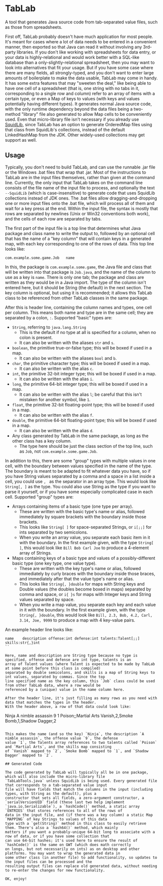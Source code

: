 # TabLab
A tool that generates Java source code from tab-separated value files, such as those from spreadsheets.

First off, TabLab probably doesn't have much application for most people. It's meant for cases where a lot of data needs
to be entered in a convenient manner, then exported so that Java can read it without involving any 3rd-party libraries.
If you don't like working with spreadsheets for data entry, or your data is highly-relational and would work better with
a SQL-like database than a only-slightly-relational spreadsheet, then you may want to look into alternatives that fit
your usage. But if you have some case where there are many fields, all strongly-typed, and you don't want to enter large
amounts of boilerplate to make the data usable, TabLab may come in handy. It has some extra features that may "sweeten
the deal," like being able to have one cell of a spreadsheet (that is, one string with no tabs in it, corresponding to a
single row and column) refer to an array of items with a certain type, or even a Map of keys to values (with keys and
values potentially having different types). It generates normal Java source code, with the only runtime dependency
beyond the data files being a two-method "library" file also generated to allow Map cells to be conveniently used. Even
that micro-library file isn't necessary if you already use [SquidLib](https://github.com/SquidPony/SquidLib), since
TabLab has an option to generate OrderedMap files using that class from SquidLib's collections, instead of the default
LinkedHashMap from the JDK. Other widely-used collections may get support as well.

## Usage

Typically, you don't need to build TabLab, and can use the runnable .jar file or the Windows .bat files that wrap that
.jar. Most of the instructions to TabLab are in the input files themselves, rather than given at the command line.
Currently, the only input that TabLab takes on the command line consists of the file name of the input file to process,
and optionally the text `--SquidLib` (which is case-insensitive) to generate code that uses SquidLib collections instead
of JDK ones. The .bat files allow dragging-and-dropping one or more input files onto the .bat file, which will process
all of them and wait for a key press at the end. Within the input file, the syntax is mostly that rows are separated by
newlines (Unix or Win32 conventions both work), and the cells of each row are separated by tabs.

The first part of the input file is a top line that determines what Java package and class name to write the output to,
followed by an optional cell that has the name of a "key column" that will contain keys in a generated map, with each
key corresponding to one of the rows of data. This top line looks like:

```
com.example.some.game.Job	name
```

In this, the package is `com.example.some.game`, the Java file and class that will be written into that package is
`Job.java`, and the name of the column to use as a key is `name`. There is only one tab; the package and class are
written as they would be in a Java import. The type of the column isn't entered here, but it should be String (the
default) in the next section. The key column is optional, but using it is recommended; it allows this TabLab class to be
referenced from other TabLab classes in the same package.

After this is header line, containing the column names and types, one cell per column. This means both name and type
are in the same cell; they are separated by a colon, `:`. Supported "basic" types are:
  - `String`, referring to `java.lang.String`
    - This is the default if no type at all is specified for a column, when no colon is present.
    - It can also be written with the aliases `str` and `s`.
  - `boolean`, the primitive true-or-false type; this will be boxed if used in a map.
    - It can also be written with the aliases `bool` and `b`.
  - `char`, the primitive character type; this will be boxed if used in a map.
    - It can also be written with the alias `c`.
  - `int`, the primitive 32-bit integer type; this will be boxed if used in a map.
    - It can also be written with the alias `i`.
  - `long`, the primitive 64-bit integer type; this will be boxed if used in a map.
    - It can also be written with the alias `l`; be careful that this isn't mistaken for another symbol, like `1`.
  - `float`, the primitive 32-bit floating-point type; this will be boxed if used in a map.
    - It can also be written with the alias `f`.
  - `double`, the primitive 64-bit floating-point type; this will be boxed if used in a map.
    - It can also be written with the alias `d`.
  - Any class generated by TabLab in the same package, as long as the other class has a key column.
    - The type here should be just the class section of the top line, such as `Job`, not `com.example.some.game.Job`.

In addition to this, there are some "group" types with multiple values in one cell, with the boundary between values
specified in the name of the type. The boundary is meant to be adapted to fit whatever data you have, so if you have
String values separated by a comma and a space in a list inside a cell, you could use `, ` as the separator in an array
type. This would look like `String[, ]` as the type. You could also use String as the type if you want to parse it
yourself, or if you have some especially complicated case in each cell. Supported "group" types are:

  - Arrays containing items of a basic type (one type per array).
    - These are written with the basic type's name or alias, followed immediately by square brackets with the boundary
      inside those brackets.
    - This looks like `String[ ]` for space-separated Strings, or `i[;;]` for ints separated by two semicolons.
    - When you write an array value, you separate each basic item in it with the boundary. In the first example given,
      with the type `String[ ]`, this would look like `Bill Bob Carl Joe` to produce a 4-element array of Strings.
  - Maps containing keys of a basic type and values of a possibly-different basic type (one key type, one value type).
    - These are written with the key type's name or alias, followed immediately by curly braces with the boundary inside
      those braces, and immediately after that the value type's name or alias.
    - This looks like `String{, }double` for maps with String keys and Double values (the doubles become boxed in maps)
      separated by comma and space, or `i{ }s` for maps with Integer keys and String values separated by space.
    - When you write a map value, you separate each key and each value in it with the boundary. In the first example
      given, with the type `String{, }double`, this would look like `Bill, 2.3, Bob, 4.2, Carl, 3.14, Joe, 9999` to
      produce a map with 4 key-value pairs.

An example header line looks like:

```
name	description	offense:int	defense:int	talents:Talent[;;]	skills:str{,}int
``

Here, name and description are String type because no type is specified, offense and defense are int type, talents is an
array of Talent values (where Talent is expected to be made by TabLab at some point before this class is compiled)
separated by double semicolons, and skills is a map of String keys to int values, separated by commas. Since the top
line specified name as the key column, this `Job` class could be used from other TabLab data, where a row would be
referenced by a (unique) value in the name column here.

After the header line, it's just filling as many rows as you need with data that matches the types in the header.
With the header above, a row of that data could look like:

```
Ninja	A nimble assassin	9	1	Poison;;Martial Arts	Vanish,2,Smoke Bomb,1,Shadow Dagger,2
```

This makes the name (and so the key) `Ninja`, the description `A nimble assassin`, the offense value `9`, the defense
value `1`, the Talents array references to two talents called `Poison` and `Martial Arts`, and the skills map consisting
of `Vanish` mapped to `2`, `Smoke Bomb` mapped to `1`, and `Shadow Dagger` mapped to `2`.

## Generated Code

The code generated by TabLab will typically all be in one package, which will also include the micro-library file
`TabLabTools.java` unless SquidLib is being used. Every generated file that corresponds to a tab-separated value input
file will have fields that match the columns in the input (including types, with String as the default), plus a
constructor that sets all fields, a zero-argument constructor, a `serialVersionUID` field (these last two help implement
`java.io.Serializable`), a `hashCode()` method, a static array `ENTRIES` that stores references to all of the rows of
data in the input file, and (if there was a key column) a static Map `MAPPING` of key Strings to values of this data
type with a `get(String)` method in this class to easily retrieve them. There's also a `hash64()` method, which mainly
matters if you want a probably-unique 64-bit long to associate with a row of data, or if you have some collection that
can use 64-bit hashes; it's used here to ensure the result of `hashCode()` is the same on GWT (which does math correctly
on longs, but not necessarily on ints) as on desktop and other platforms. You may want to wrap the generated data in
some other class (in another file) to add functionality, so updates to the input files can be processed and the
resulting output files can replace old generated data, without needing to re-enter the changes for new functionality.

OK, enjoy!
